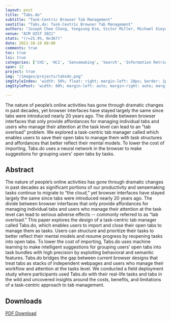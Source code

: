 ```yaml
---
layout: post
title: "Tabs.do"
subtitle: "Task-Centric Browser Tab Management"
seotitle: "Tabs.do: Task-Centric Browser Tab Management"
authors: "Joseph Chee Chang, Yongsung Kim, Victor Miller, Michael Xieyang Liu, Brad Myers, Aniket Kittur."
venue: "ACM UIST 2021"
stats: "(r=25.9%, N=367)"
date: 2021-10-10 08:00
comments: true
toc: true
lsi: true
categories: ['CHI', 'HCI', 'Sensemaking', 'Search', 'Information Retrieval', 'Interaction']
span: 12
project: true
img: "/images/projects/tabsdo.png"
imgStyleIndex: 'width: 50%; float: right; margin-left: 28px; border: 1px solid lightgray;'
imgStylePost: 'width: 80%; margin-left: auto; margin-right: auto; margin-top: 28px; border: 1px solid lightgray;'

---
```


The nature of people’s online activities has gone through dramatic changes in
past decades, yet browser interfaces have stayed largely the same since tabs
were introduced nearly 20 years ago. The divide between browser interfaces that
only provide affordances for managing individual tabs and users who manage
their attention at the task level can lead to an "tab overload" problem. We
explored a task-centric tab manager called which enables users to save their
open tabs to manage them with task structures and affordances that better
reflect their mental models. To lower the cost of importing, Tabs.do uses a
neural network in the browser to make suggestions for grouping users' open tabs
by tasks.


<!--more-->

Abstract
----------------------
The nature of people’s online activities has gone through dramatic changes in
past decades as significant portions of our productivity and sensemaking tasks
continue to migrate to “the cloud,” yet browser interfaces have stayed
largely the same since tabs were introduced nearly 20 years ago. The divide
between browser interfaces that only provide affordances for managing
individual tabs and users who manage their attention at the task level can lead
to serious adverse effects -- commonly referred to as “tab overload.” This
paper explores the design of a task-centric tab manager called Tabs.do, which
enables users to import and close their open tabs to manage them as tasks.
Users can structure and prioritize their tasks to better reflect their mental
models and resume progress by reopening tasks into open tabs. To lower the cost
of importing, Tabs.do uses machine learning to make intelligent suggestions for
grouping users’ open tabs into task bundles with high precision by exploiting
behavioral and semantic features. Tabs.do bridges the gap between current
browser designs that treat tabs as stacks of independent webpages and users who
manage their workflow and attention at the tasks level. We conducted a field
deployment study where participants used Tabs.do with their real-life tasks and
tabs in the wild and uncovered insights around the costs, benefits, and
limitations of a task-centric approach to tab management.


Downloads
----------------------
<a class="btn btn-default" href="/images/papers/tabs.do.pdf" target='_blank' onclick="_gaq.push(['_trackEvent', 'Paper', 'TabsDo', 'PDF']);" role="button">PDF Download</a>
